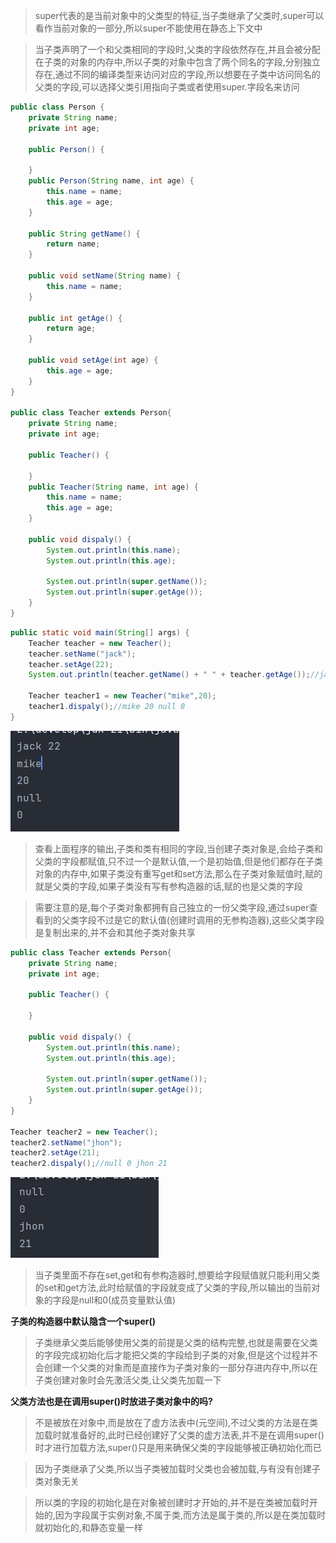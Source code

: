 >super代表的是当前对象中的父类型的特征,当子类继承了父类时,super可以看作当前对象的一部分,所以super不能使用在静态上下文中

>当子类声明了一个和父类相同的字段时,父类的字段依然存在,并且会被分配在子类的对象的内存中,所以子类的对象中包含了两个同名的字段,分别独立存在,通过不同的编译类型来访问对应的字段,所以想要在子类中访问同名的父类的字段,可以选择父类引用指向子类或者使用super.字段名来访问

```Java
public class Person {  
    private String name;  
    private int age;  
  
    public Person() {  
  
    }  
    public Person(String name, int age) {  
        this.name = name;  
        this.age = age;  
    }  
  
    public String getName() {  
        return name;  
    }  
  
    public void setName(String name) {  
        this.name = name;  
    }  
  
    public int getAge() {  
        return age;  
    }  
  
    public void setAge(int age) {  
        this.age = age;  
    }  
}

public class Teacher extends Person{  
    private String name;  
    private int age;  
  
    public Teacher() {  
  
    }  
    public Teacher(String name, int age) {  
        this.name = name;  
        this.age = age;  
    }  
  
    public void dispaly() {  
        System.out.println(this.name);  
        System.out.println(this.age);  
  
        System.out.println(super.getName());  
        System.out.println(super.getAge());  
    }  
}
```

```Java
public static void main(String[] args) {  
    Teacher teacher = new Teacher();  
    teacher.setName("jack");  
    teacher.setAge(22);  
    System.out.println(teacher.getName() + " " + teacher.getAge());//jack 22  
  
    Teacher teacher1 = new Teacher("mike",20);  
    teacher1.dispaly();//mike 20 null 0  
}
```

![](images/super关键字/file-20250410200029.png)

>查看上面程序的输出,子类和类有相同的字段,当创建子类对象是,会给子类和父类的字段都赋值,只不过一个是默认值,一个是初始值,但是他们都存在子类对象的内存中,如果子类没有重写get和set方法,那么在子类对象赋值时,赋的就是父类的字段,如果子类没有写有参构造器的话,赋的也是父类的字段

>需要注意的是,每个子类对象都拥有自己独立的一份父类字段,通过super查看到的父类字段不过是它的默认值(创建时调用的无参构造器),这些父类字段是复制出来的,并不会和其他子类对象共享

```Java
public class Teacher extends Person{  
    private String name;  
    private int age;  
  
    public Teacher() {  
  
    }  

    public void dispaly() {  
        System.out.println(this.name);  
        System.out.println(this.age);  
  
        System.out.println(super.getName());  
        System.out.println(super.getAge());  
    }  
}

Teacher teacher2 = new Teacher();  
teacher2.setName("jhon");  
teacher2.setAge(21);  
teacher2.dispaly();//null 0 jhon 21
```

![](images/super关键字/file-20250410201206.png)

>当子类里面不存在set,get和有参构造器时,想要给字段赋值就只能利用父类的set和get方法,此时给赋值的字段就变成了父类的字段,所以输出的当前对象的字段是null和0(成员变量默认值)

**子类的构造器中默认隐含一个super()**

>子类继承父类后能够使用父类的前提是父类的结构完整,也就是需要在父类的字段完成初始化后才能把父类的字段给到子类的对象,但是这个过程并不会创建一个父类的对象而是直接作为子类对象的一部分存进内存中,所以在子类创建对象时会先激活父类,让父类先加载一下

**父类方法也是在调用super()时放进子类对象中的吗?**

>不是被放在对象中,而是放在了虚方法表中(元空间),不过父类的方法是在类加载时就准备好的,此时已经创建好了父类的虚方法表,并不是在调用super()时才进行加载方法,super()只是用来确保父类的字段能够被正确初始化而已

>因为子类继承了父类,所以当子类被加载时父类也会被加载,与有没有创建子类对象无关

>所以类的字段的初始化是在对象被创建时才开始的,并不是在类被加载时开始的,因为字段属于实例对象,不属于类,而方法是属于类的,所以是在类加载时就初始化的,和静态变量一样
